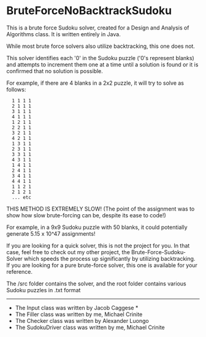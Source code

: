 # BruteForceNoBacktrackSudoku

This is a brute force Sudoku solver, created for a Design and Analysis of Algorithms class. It is written entirely in Java.

While most brute force solvers also utilize backtracking, this one does not.

This solver identifies each '0' in the Sudoku puzzle ('0's represent blanks) and attempts to increment them one at a time
until a solution is found or it is confirmed that no solution is possible.

For example, if there are 4 blanks in a 2x2 puzzle, it will try to solve as follows:
```
  1 1 1 1
  2 1 1 1
  3 1 1 1
  4 1 1 1
  1 2 1 1
  2 2 1 1
  3 2 1 1
  4 2 1 1
  1 3 1 1
  2 3 1 1
  3 3 1 1
  4 3 1 1
  1 4 1 1
  2 4 1 1
  3 4 1 1
  4 4 1 1
  1 1 2 1
  2 1 2 1
  ... etc
```
THIS METHOD IS EXTREMELY SLOW! (The point of the assignment was to show how slow brute-forcing can be, despite its ease to code!)

For example, in a 9x9 Sudoku puzzle with 50 blanks, it could potentially generate 5.15 x 10^47 assignments!

If you are looking for a quick solver, this is not the project for you. In that case, feel free to check out 
my other project, the Brute-Force-Sudoku-Solver which speeds the process up significantly by utilizing backtracking.
If you are looking for a pure brute-force solver, this one is available for your reference. 

The /src folder contains the solver, and the root folder contains various Sudoku puzzles in .txt format

-------------------------------------------------------------
- The Input class was written by Jacob Caggese              *
- The Filler class was written by me, Michael Crinite       
- The Checker class was written by Alexander Luongo         
- The SudokuDriver class was written by me, Michael Crinite 
